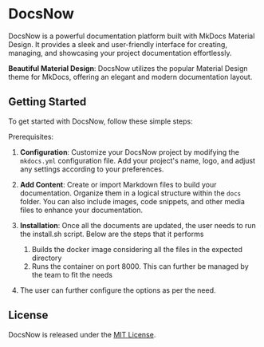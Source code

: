 # DocsNow

DocsNow is a powerful documentation platform built with MkDocs Material Design. It provides a sleek and user-friendly interface for creating, managing, and showcasing your project documentation effortlessly.

**Beautiful Material Design**: DocsNow utilizes the popular Material Design theme for MkDocs, offering an elegant and modern documentation layout.

## Getting Started

To get started with DocsNow, follow these simple steps:

Prerequisites:

1. **Configuration**: Customize your DocsNow project by modifying the `mkdocs.yml` configuration file. Add your project's name, logo, and adjust any settings according to your preferences. 

2. **Add Content**: Create or import Markdown files to build your documentation. Organize them in a logical structure within the `docs` folder. You can also include images, code snippets, and other media files to enhance your documentation.

3. **Installation**: Once all the documents are updated, the user needs to run the install.sh script. Below are the steps that it performs
    1. Builds the docker image considering all the files in the expected directory
    2. Runs the container on port 8000. This can further be managed by the team to fit the needs

4. The user can further configure the options as per the need. 

## License

DocsNow is released under the [MIT License](LICENSE).
